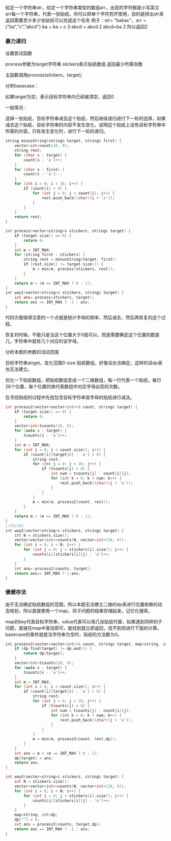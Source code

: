 给定一个字符串str，给定一个字符串类型的数组arr，出现的字符都是小写英文
arr每一个字符串，代表一张贴纸，你可以把单个字符剪开使用，目的是拼出str来
返回需要至少多少张贴纸可以完成这个任务
例子：str= "babac"，arr = {"ba","c","abcd"}
ba + ba + c  3  abcd + abcd 2  abcd+ba 2
所以返回2

### 暴力递归

设置尝试函数

process参数为target字符串 stickers表示贴纸数组 返回最少所需张数

主函数调用process(stickers，target);

分析basecase：

如果target为空，表示目标字符串内已经被清空，返回0

一般情况：

选择一张贴纸，目标字符串减去这个贴纸，然后继续递归进行下一轮的选择，如果减去这个贴纸，目标字符串的内容不发生变化，说明这个贴纸上没有目标字符串中所需的内容。只有发生变化时，进行下一轮的递归。

```cpp
string minusString(string& target, string& first) {
    vector<int>count(26, 0);
    string rest;
    for (char s : target) {
        count[s - 'a']++;
    }
    for (char s : first) {
        count[s - 'a']--;
    }
    for (int i = 0; i < 26; i++) {
        if (count[i] > 0) {
            for (int j = 0; j < count[i]; j++) {
                rest.push_back((char)(i + 'a'));
            }
        }
    }
    return rest;
}

int process(vector<string>& stickers, string& target) {
    if (target.size() == 0) {
        return 0;
    }
    int m = INT_MAX;
    for (string first : stickers) {
        string rest = minusString(target, first);
        if (rest.size() != target.size()) {
            m = min(m, process(stickers, rest));
        }
    }
    return m + (m == INT_MAX ? 0 : 1);
}
int way1(vector<string>& stickers, string& target) {
    int ans= process(stickers, target);
    return ans == INT_MAX ? -1 : ans;
}
```

代码方面值得注意的一个点就是统计字母的频率，然后减去，然后再恢复的这个过程。

恢复的时候，不能只是当这个位置大于0就可以，而是需要确定这个位置的数是几，字符串中就有几个对应的该字母。



分析本题的参数的活动范围

目标字符串atrget，变化范围0-size 贴纸数组，好像没办法确定。这样的话dp表也无法建立。



优化一下贴纸数组，把贴纸数组变成一个二维数组，每一行代表一个贴纸，每行26个位置，每个位置的值代表数组中对应字母出现的次数。

在寻找贴纸的过程中先找包含目标字符串首字母的贴纸进行减法。

```cpp
int process2(vector<vector<int>>& count, string& target) {
    if (target.size() == 0) {
        return 0;
    }
    vector<int>tcounts(26, 0);
    for (auto s : target) {
        tcounts[s - 'a']++;
    }
    int m = INT_MAX;
    for (int i = 0; i < count.size(); i++) {
        if (count[i][target[0] - 'a'] > 0) {
            string rest;
            for (int j = 0; j < 26; j++) {
                if (tcounts[j] > 0) {
                    int num = tcounts[j] - count[i][j];
                    for (int k = 0; k < num; k++) {
                        rest.push_back((char)(j + 'a'));
                    }
                }
            }
            m = min(m, process2(count, rest));
        }
    }
    return m + (m == INT_MAX ? 0 : 1);
}
//33/101
int way2(vector<string>& stickers, string& target) {
    int N = stickers.size();
    vector<vector<int>>counts(N, vector<int>(26, 0));
    for (int i = 0; i < N; i++) {
        for (int j = 0; j < stickers[i].size(); j++) {
            counts[i][stickers[i][j] - 'a']++;
        }
    }
    int ans= process2(counts, target);
    return ans== INT_MAX ?-1:ans;
}
```

### 傻缓存法

由于无法确定贴纸数组的范围，所以本题无法建立二维的dp表进行位置依赖的动态规划，所以直接使用一个map，将子问题的结果存储起来，记忆化搜索。

map的key代表目标字符串，value代表可以用几张贴纸代替，如果遇到同样的子问题，直接在map中查找即可，能找到就立即返回，找不到则进行下面的计算。basecase的条件就是当字符串为空时，贴纸的方法数为0。

```cpp
int process3(vector<vector<int>>& count, string& target, map<string, int>& dp) {
    if (dp.find(target) != dp.end()) {
        return dp[target];
    }
    vector<int>tcounts(26, 0);
    for (auto s : target) {
        tcounts[s - 'a']++;
    }
    int m = INT_MAX;
    for (int i = 0; i < count.size(); i++) {
        if (count[i][target[0] - 'a'] > 0) {
            string rest;
            for (int j = 0; j < 26; j++) {
                if (tcounts[j] > 0) {
                    int num = tcounts[j] - count[i][j];
                    for (int k = 0; k < num; k++) {
                        rest.push_back((char)(j + 'a'));
                    }
                }
            }
            m = min(m, process3(count, rest,dp));
        }
    }
    int ans = m + (m == INT_MAX ? 0 : 1);
    dp[target] = ans;
    return ans;
}

int way3(vector<string>& stickers, string& target) {
    int N = stickers.size();
    vector<vector<int>>counts(N, vector<int>(26, 0));
    for (int i = 0; i < N; i++) {
        for (int j = 0; j < stickers[i].size(); j++) {
            counts[i][stickers[i][j] - 'a']++;
        }
    }
    map<string, int>dp;
    dp[""] = 0;
    int ans = process3(counts, target,dp);
    return ans == INT_MAX ? -1 : ans;
}
```

